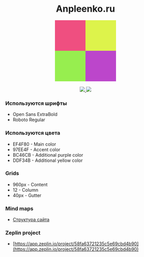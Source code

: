<h1 align="center">
  Anpleenko.ru
</h1>

<p align="center">
  <a href="http://anpleenko.ru">
    <img src="https://github.com/allakin/allakin.github.io/blob/dev/src/images/favicon-192.png?raw=true">
  </a>
</p>

<p align="center">
  <a href="https://travis-ci.org/allakin/allakin.github.io">
    <img src="https://travis-ci.org/allakin/allakin.github.io.svg?branch=dev">
  </a>

  <a href="http://prose.io/#allakin/allakin.github.io">
    <img src="https://img.shields.io/badge/edit-prose.io-blue.svg">
  </a>
</p>

### Используются шрифты

- Open Sans ExtraBold
- Roboto Regular

### Используются цвета

- EF4F80 - Main color
- 97EE4F - Accent color
- BC46CB - Additional purple color
- DDF34B - Additional yellow color

### Grids

- 960px - Content
- 12 - Column
- 40px - Gutter

### Mind maps

- [Структура сайта](https://coggle.it/diagram/WOn5zSPVCgABmm6S/1a5a8c971462316888e17e67d967445ec958e0b38a103697e3cdca63601c90da)

### Zeplin project

- [https://app.zeplin.io/project/58fa63721235c5e69cbd4b90](https://app.zeplin.io/project/58fa63721235c5e69cbd4b90)
